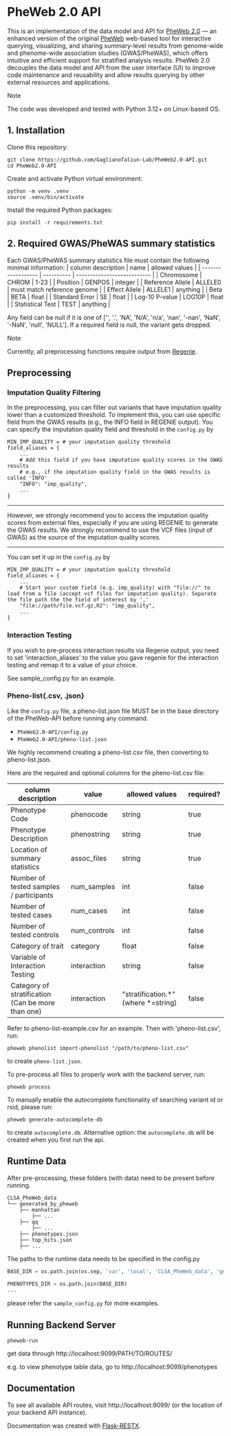# PheWeb 2.0 API
This is an implementation of the data model and API for [PheWeb 2.0](https://github.com/GaglianoTaliun-Lab/PheWeb2.0/tree/main) — an enhanced version of the original [PheWeb](https://github.com/statgen/pheweb) web-based tool for interactive querying, visualizing, and sharing summary-level results from genome-wide and phenome-wide association studies (GWAS/PheWAS), which offers intuitive and efficient support for stratified analysis results. PheWeb 2.0 decouples the data model and API from the user interface (UI) to improve code maintenance and reusability and allow results querying by other external resources and applications. 
 
> [!NOTE]
> The code was developed and tested with Python 3.12+ on Linux-based OS.
 
## 1. Installation

Clone this repository:
```
git clone https://github.com/GaglianoTaliun-Lab/PheWeb2.0-API.git
cd PheWeb2.0-API
```

Create and activate Python virtual environment:
```
python -m venv .venv
source .venv/bin/activate
```

Install the required Python packages:
```
pip install -r requirements.txt
```

## 2. Required GWAS/PheWAS summary statistics
Each GWAS/PheWAS summary statistics file must contain the following minimal information:
| column description | name       | allowed values              |
| ------------------ | ---------- | --------------------------- |
| Chromosome         | CHROM      | 1-23                        |
| Position           | GENPOS     | integer                     |
| Reference Allele   | ALLELE0    | must match reference genome |
| Effect Allele      | ALLELE1    | anything                    |
| Beta               | BETA       | float                       |
| Standard Error     | SE         | float                       |
| Log-10 P-value     | LOG10P     | float                       |
| Statistical Test   | TEST       | anything                    | 

Any field can be null if it is one of ['', '.', 'NA', 'N/A', 'n/a', 'nan', '-nan', 'NaN', '-NaN', 'null', 'NULL']. If a required field is null, the variant gets dropped.

> [!NOTE]
> Currently, all preprocessing functions require output from [Regenie](https://rgcgithub.github.io/regenie/).

## Preprocessing

 
### Imputation Quality Filtering
In the preprocessing, you can filter out variants that have imputation quality lower than a customized threshold. To implement this, you can use specific field from the GWAS results (e.g., the INFO field in REGENIE output). You can specify the imputation quality field and threshold in the `config.py` by
```
MIN_IMP_QUALITY = # your imputation quality threshold
field_aliases = {
    ...
    # Add this field if you have imputation quality scores in the GWAS results
    # e.g., if the imputation quality field in the GWAS results is called 'INFO'
    "INFO": "imp_quality",
    ...
}
```
***
However, we strongly recommend you to access the imputation quality scores from external files, especially if you are using REGENIE to generate the GWAS results. We strongly recommend to use the VCF files (input of GWAS) as the source of the imputation quality scores.
***
You can set it up in the `config.py` by
```
MIN_IMP_QUALITY = # your imputation quality threshold
field_aliases = {
    ...
    # Start your custom field (e.g. imp_quality) with "file://" to load from a file (accept vcf files for imputation quality). Separate the file path the the field of interest by ','
    "file://path/file.vcf.gz,R2": "imp_quality",
    ...
}
```
 
### Interaction Testing

If you wish to pre-process interaction results via Regenie output, you need to set 'interaction_aliases' to the value you gave regenie for the interaction testing and remap it to a value of your choice.

See sample_config.py for an example.

### Pheno-list{.csv, .json}

Like the `config.py` file, a pheno-list.json file MUST be in the base directory of the PheWeb-API before running any command.
- `PheWeb2.0-API/config.py`
- `PheWeb2.0-API/pheno-list.json`

We highly recommend creating a pheno-list.csv file, then converting to pheno-list.json. 


Here are the required and optional columns for the pheno-list.csv file:
 
| column description                                  | value         | allowed values                      | required? |
| --------------------------------------------------- | ------------- | ----------------------------------- | --------- |
| Phenotype Code                                      | phenocode     | string                              | true      |
| Phenotype Description                               | phenostring   | string                              | true      |
| Location of summary statistics                      | assoc_files   | string                              | true      |
| Number of tested samples / participants             | num_samples   | int                                 | false     |
| Number of tested cases                              | num_cases     | int                                 | false     |
| Number of tested controls                           | num_controls  | int                                 | false     |
| Category of trait                                   | category      | float                               | false     |
| Variable of Interaction Testing                     | interaction   | string                              | false     |
| Category of stratification (Can be more than one)   | interaction   | "stratification.*" (where *=string) | false     |

Refer to pheno-list-example.csv for an example.
Then with 'pheno-list.csv', run:

`pheweb phenolist import-phenolist "/path/to/pheno-list.csv"`

to create `pheno-list.json`.


To pre-process all files to properly work with the backend server, run:

`pheweb process`

To manually enable the autocomplete functionality of searching variant id or rsid, please run:

`pheweb generate-autocomplete-db`

to create `autocomplete.db`. Alternative option: the `autocomplete.db` will be created when you first run the api.

## Runtime Data
After pre-processing, these folders (with data) need to be present before running.

```
CLSA_PheWeb_data
└── generated_by_pheweb
    ├── manhattan
        ├── ... 
    ├── qq
        ├── ...
    ├── phenotypes.json 
    ├── top_hits.json 
    ├── ...
```

The paths to the runtime data needs to be specified in the config.py
```py
BASE_DIR = os.path.join(os.sep, 'var', 'local', 'CLSA_PheWeb_data', 'generated_by_pheweb')

PHENOTYPES_DIR = os.path.join(BASE_DIR)
...
```
please refer the `sample_config.py` for more examples.
 

## Running Backend Server
```
pheweb-run
```

get data through http://localhost:9099/PATH/TO/ROUTES/

e.g. to view phenotype table data, go to http://localhost:9099/phenotypes
 
## Documentation

To see all available API routes, visit http://localhost:9099/ (or the location of your backend API instance).

Documentation was created with [Flask-RESTX](https://flask-restx.readthedocs.io/en/latest/).


